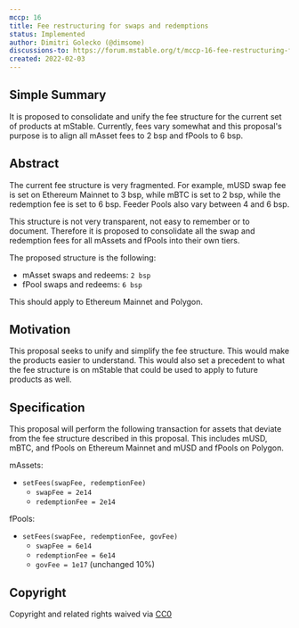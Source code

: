 ```yaml
---
mccp: 16
title: Fee restructuring for swaps and redemptions
status: Implemented
author: Dimitri Golecko (@dimsome)
discussions-to: https://forum.mstable.org/t/mccp-16-fee-restructuring-for-swaps-and-redemptions/796/6
created: 2022-02-03
---
```


## Simple Summary

It is proposed to consolidate and unify the fee structure for the current set of products at mStable. Currently, fees vary somewhat and this proposal's purpose is to align all mAsset fees to 2 bsp and fPools to 6 bsp.

## Abstract

The current fee structure is very fragmented. For example, mUSD swap fee is set on Ethereum Mainnet to 3 bsp, while mBTC is set to 2 bsp, while the redemption fee is set to 6 bsp. Feeder Pools also vary between 4 and 6 bsp.

This structure is not very transparent, not easy to remember or to document. Therefore it is proposed to consolidate all the swap and redemption fees for all mAssets and fPools into their own tiers.

The proposed structure is the following:

- mAsset swaps and redeems: `2 bsp`
- fPool swaps and redeems: `6 bsp`

This should apply to Ethereum Mainnet and Polygon.

## Motivation

This proposal seeks to unify and simplify the fee structure. This would make the products easier to understand. This would also set a precedent to what the fee structure is on mStable that could be used to apply to future products as well.

## Specification

This proposal will perform the following transaction for assets that deviate from the fee structure described in this proposal. This includes mUSD, mBTC, and fPools on Ethereum Mainnet and mUSD and fPools on Polygon.

mAssets:

- `setFees(swapFee, redemptionFee)`
  - `swapFee = 2e14`
  - `redemptionFee = 2e14`

fPools:

- `setFees(swapFee, redemptionFee, govFee)`
  - `swapFee = 6e14`
  - `redemptionFee = 6e14`
  - `govFee = 1e17` (unchanged 10%)

## Copyright

Copyright and related rights waived via [CC0](https://creativecommons.org/publicdomain/zero/1.0/)
